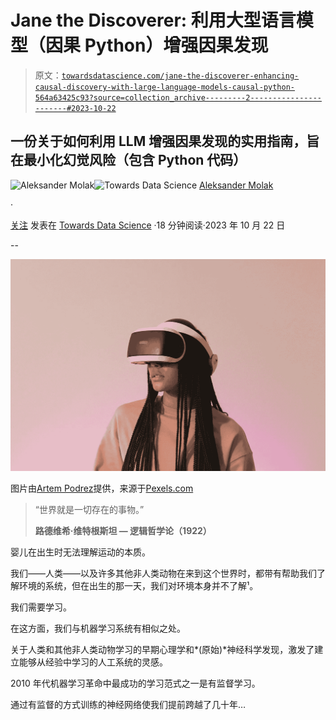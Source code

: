 # Jane the Discoverer: 利用大型语言模型（因果 Python）增强因果发现

> 原文：[`towardsdatascience.com/jane-the-discoverer-enhancing-causal-discovery-with-large-language-models-causal-python-564a63425c93?source=collection_archive---------2-----------------------#2023-10-22`](https://towardsdatascience.com/jane-the-discoverer-enhancing-causal-discovery-with-large-language-models-causal-python-564a63425c93?source=collection_archive---------2-----------------------#2023-10-22)

## 一份关于如何利用 LLM 增强因果发现的实用指南，旨在最小化幻觉风险（包含 Python 代码）

[](https://aleksander-molak.medium.com/?source=post_page-----564a63425c93--------------------------------)![Aleksander Molak](https://aleksander-molak.medium.com/?source=post_page-----564a63425c93--------------------------------)[](https://towardsdatascience.com/?source=post_page-----564a63425c93--------------------------------)![Towards Data Science](https://towardsdatascience.com/?source=post_page-----564a63425c93--------------------------------) [Aleksander Molak](https://aleksander-molak.medium.com/?source=post_page-----564a63425c93--------------------------------)

·

[关注](https://medium.com/m/signin?actionUrl=https%3A%2F%2Fmedium.com%2F_%2Fsubscribe%2Fuser%2Ff390f1bdd353&operation=register&redirect=https%3A%2F%2Ftowardsdatascience.com%2Fjane-the-discoverer-enhancing-causal-discovery-with-large-language-models-causal-python-564a63425c93&user=Aleksander+Molak&userId=f390f1bdd353&source=post_page-f390f1bdd353----564a63425c93---------------------post_header-----------) 发表在 [Towards Data Science](https://towardsdatascience.com/?source=post_page-----564a63425c93--------------------------------) ·18 分钟阅读·2023 年 10 月 22 日[](https://medium.com/m/signin?actionUrl=https%3A%2F%2Fmedium.com%2F_%2Fvote%2Ftowards-data-science%2F564a63425c93&operation=register&redirect=https%3A%2F%2Ftowardsdatascience.com%2Fjane-the-discoverer-enhancing-causal-discovery-with-large-language-models-causal-python-564a63425c93&user=Aleksander+Molak&userId=f390f1bdd353&source=-----564a63425c93---------------------clap_footer-----------)

--

[](https://medium.com/m/signin?actionUrl=https%3A%2F%2Fmedium.com%2F_%2Fbookmark%2Fp%2F564a63425c93&operation=register&redirect=https%3A%2F%2Ftowardsdatascience.com%2Fjane-the-discoverer-enhancing-causal-discovery-with-large-language-models-causal-python-564a63425c93&source=-----564a63425c93---------------------bookmark_footer-----------)![](img/495b9dc6cb0d9d7c93e6b71f72139551.png)

图片由[Artem Podrez](https://www.pexels.com/@artempodrez/)提供，来源于[Pexels.com](http://pexels.com)

> “世界就是一切存在的事物。”
> 
> **路德维希·维特根斯坦 — 逻辑哲学论（1922）**

婴儿在出生时无法理解运动的本质。

我们——人类——以及许多其他非人类动物在来到这个世界时，都带有帮助我们了解环境的系统，但在出生的那一天，我们对环境本身并不了解¹。

我们需要学习。

在这方面，我们与机器学习系统有相似之处。

关于人类和其他非人类动物学习的早期心理学和*(原始)*神经科学发现，激发了建立能够从经验中学习的人工系统的灵感。

2010 年代机器学习革命中最成功的学习范式之一是有监督学习。

通过有监督的方式训练的神经网络使我们提前跨越了几十年…
